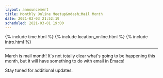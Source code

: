 ```yaml
---
layout: announcement
title: Monthly Online Meetup&mdash;Mail Month
date: 2021-02-03 21:52:19
scheduled: 2021-03-01 19:00
---
```

{% include time.html %}
{% include location_online.html %}
{% include intro.html %}

---

March is mail month! It's not totally clear what's going to be
happening this month, but it will have something to do with email in
Emacs!

Stay tuned for additional updates.
